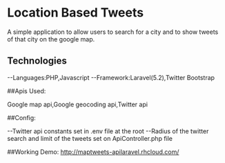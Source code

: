 # Location Based Tweets

A simple application to allow users to search for a city and to  show tweets of that city on the google map.


## Technologies

--Languages:PHP,Javascript
--Framework:Laravel(5.2),Twitter Bootstrap

##Apis Used:

Google map api,Google geocoding api,Twitter api

##Config:

--Twitter api constants set in .env file at the root
--Radius of the twitter search and limit of the tweets set on ApiController.php file

##Working Demo:
http://maptweets-apilaravel.rhcloud.com/




